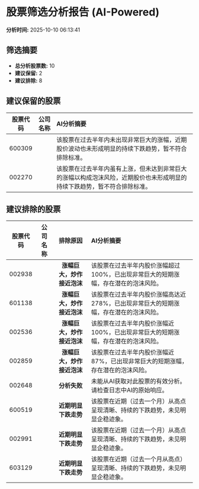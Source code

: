 # 股票筛选分析报告 (AI-Powered)

**分析时间:** 2025-10-10 06:13:41

## 筛选摘要

- **总分析股票数:** 10
- **建议保留:** 2
- **建议排除:** 8

## 建议保留的股票

| 股票代码 | 公司名称 | AI分析摘要 |
|:---:|:---:|:---|
| 600309 |  | 该股票在过去半年内未出现非常巨大的涨幅，近期股价波动也未形成明显的持续下跌趋势，暂不符合排除标准。 |
| 002270 |  | 该股票在过去半年内虽有上涨，但未达到非常巨大的涨幅以构成泡沫风险，近期股价也未形成明显的持续下跌趋势，暂不符合排除标准。 |

## 建议排除的股票

| 股票代码 | 公司名称 | 排除原因 | AI分析摘要 |
|:---:|:---:|:---:|:---|
| 002938 |  | **涨幅巨大，炒作接近泡沫** | 该股票在过去半年内股价涨幅超过100%，已出现非常巨大的短期涨幅，存在潜在的泡沫风险。 |
| 601138 |  | **涨幅巨大，炒作接近泡沫** | 该股票在过去半年内股价涨幅高达近278%，已出现非常巨大的短期涨幅，存在潜在的泡沫风险。 |
| 002536 |  | **涨幅巨大，炒作接近泡沫** | 该股票在过去半年内股价涨幅近100%，已出现非常巨大的短期涨幅，存在潜在的泡沫风险。 |
| 002859 |  | **涨幅巨大，炒作接近泡沫** | 该股票在过去半年内股价涨幅近87%，已出现非常巨大的短期涨幅，存在潜在的泡沫风险。 |
| 002648 |  | **分析失败** | 未能从AI获取对此股票的有效分析。请检查日志中AI的原始响应。 |
| 600519 |  | **近期明显下跌走势** | 该股票在近期（过去一个月）从高点呈现清晰、持续的下跌趋势，未见明显企稳迹象。 |
| 002991 |  | **近期明显下跌走势** | 该股票在近期（过去一个月）从高点呈现清晰、持续的下跌趋势，未见明显企稳迹象。 |
| 603129 |  | **近期明显下跌走势** | 该股票在近期（过去一个月从高点）呈现清晰、持续的下跌趋势，未见明显企稳迹象。 |
